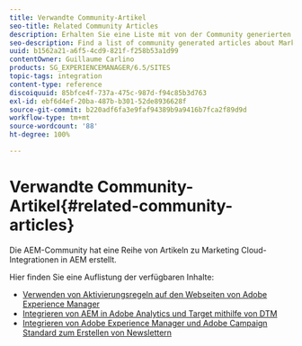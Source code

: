 ```yaml
---
title: Verwandte Community-Artikel
seo-title: Related Community Articles
description: Erhalten Sie eine Liste mit von der Community generierten Artikeln zu Marketing Cloud-Integrationen in AEM.
seo-description: Find a list of community generated articles about Marketing Cloud integrations with AEM.
uuid: b1562a21-a6f5-4cd9-821f-f258b53a1d99
contentOwner: Guillaume Carlino
products: SG_EXPERIENCEMANAGER/6.5/SITES
topic-tags: integration
content-type: reference
discoiquuid: 85bfce4f-737a-475c-987d-f94c85b3d763
exl-id: ebf6d4ef-20ba-487b-b301-52de8936628f
source-git-commit: b220adf6fa3e9faf94389b9a9416b7fca2f89d9d
workflow-type: tm+mt
source-wordcount: '88'
ht-degree: 100%

---
```


# Verwandte Community-Artikel{#related-community-articles}

Die AEM-Community hat eine Reihe von Artikeln zu Marketing Cloud-Integrationen in AEM erstellt.

Hier finden Sie eine Auflistung der verfügbaren Inhalte:

* [Verwenden von Aktivierungsregeln auf den Webseiten von Adobe Experience Manager](https://helpx.adobe.com/de/experience-manager/using/dtm.html)
* [Integrieren von AEM in Adobe Analytics und Target mithilfe von DTM](https://helpx.adobe.com/de/experience-manager/using/integrate-digital-marketing-solutions.html)
* [Integrieren von Adobe Experience Manager und Adobe Campaign Standard zum Erstellen von Newslettern](https://helpx.adobe.com/de/experience-manager/using/aem_campaign.html)
